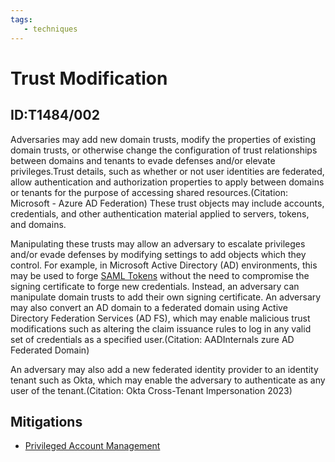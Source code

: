 ```yaml
---
tags:
   - techniques
---
```

# Trust Modification
## ID:T1484/002
Adversaries may add new domain trusts, modify the properties of existing domain trusts, or otherwise change the configuration of trust relationships between domains and tenants to evade defenses and/or elevate privileges.Trust details, such as whether or not user identities are federated, allow authentication and authorization properties to apply between domains or tenants for the purpose of accessing shared resources.(Citation: Microsoft - Azure AD Federation) These trust objects may include accounts, credentials, and other authentication material applied to servers, tokens, and domains.

Manipulating these trusts may allow an adversary to escalate privileges and/or evade defenses by modifying settings to add objects which they control. For example, in Microsoft Active Directory (AD) environments, this may be used to forge [SAML Tokens](/mitre/techniques/T1606/002) without the need to compromise the signing certificate to forge new credentials. Instead, an adversary can manipulate domain trusts to add their own signing certificate. An adversary may also convert an AD domain to a federated domain using Active Directory Federation Services (AD FS), which may enable malicious trust modifications such as altering the claim issuance rules to log in any valid set of credentials as a specified user.(Citation: AADInternals zure AD Federated Domain) 

An adversary may also add a new federated identity provider to an identity tenant such as Okta, which may enable the adversary to authenticate as any user of the tenant.(Citation: Okta Cross-Tenant Impersonation 2023)
## Mitigations
* [Privileged Account Management](mitigations/M1026)
